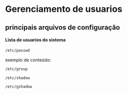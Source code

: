# Gerenciamento de usuarios



## principais arquivos de configuração

#### Lista de usuarios do sistema

````bash
/etc/passwd 
````

exemplo de conteúdo:



````bash
/etc/group
````

````bash
/etc/shadow
````

````bash
/etc/gshadow
````



